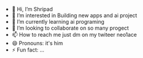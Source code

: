 - 👋 Hi, I’m Shripad
- 👀 I’m interested in Building new apps and ai project
- 🌱 I’m currently learning ai programing
- 💞️ I’m looking to collaborate on so many progect
- 📫 How to reach me just dm on my twiteer neo1ace
- 😄 Pronouns: it's him
- ⚡ Fun fact: ...

<!---
erene007/erene007 is a ✨ special ✨ repository because its `README.md` (this file) appears on your GitHub profile.
You can click the Preview link to take a look at your changes.
--->
